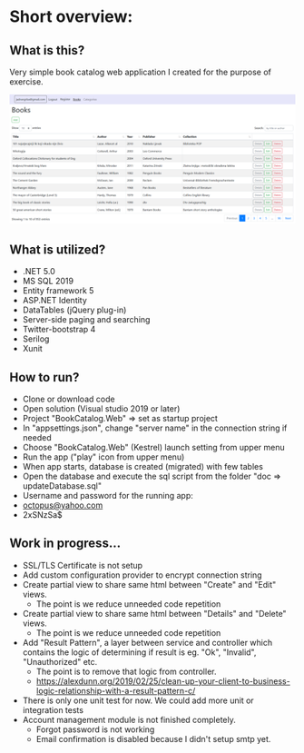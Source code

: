 Short overview:
===============




What is this?
-------------

Very simple book catalog web application I created for the purpose of exercise. 

![screenshot](doc/booksScreen.png "app screenshot")




What is utilized?
-------------------

* .NET 5.0
* MS SQL 2019
* Entity framework 5
* ASP.NET Identity
* DataTables (jQuery plug-in)
* Server-side paging and searching
* Twitter-bootstrap 4
* Serilog
*	Xunit



How to run?
-----------

*	Clone or download code
*	Open solution (Visual studio 2019 or later)
*	Project "BookCatalog.Web" => set as startup project
*	In "appsettings.json", change "server name"  in the connection string if needed
*	Choose "BookCatalog.Web" (Kestrel) launch setting from upper menu
*	Run the app ("play" icon from upper menu)
*	When app starts, database is created (migrated) with few tables
*	Open the database and execute the sql script from the folder "doc => updateDatabase.sql"
*	Username and password for the running app:
  *	octopus@yahoo.com
  *	2xSNzSa$



## Work in progress...

- SSL/TLS Certificate is not setup
- Add custom configuration provider to encrypt  connection string
- Create partial view to share same html between "Create" and "Edit" views.
  - The point is we reduce unneeded code repetition
- Create partial view to share same html between "Details" and "Delete" views.
  - The point is we reduce unneeded code repetition
- Add "Result Pattern", a layer between service and controller which contains the logic of determining if result is eg. "Ok", "Invalid", "Unauthorized" etc. 
  - The point is to remove that logic from controller.
  - https://alexdunn.org/2019/02/25/clean-up-your-client-to-business-logic-relationship-with-a-result-pattern-c/
- There is only one unit test for now. We could add more unit or integration tests
- Account management module is not finished completely. 
  - Forgot password is not working
  - Email confirmation is disabled because I didn't setup smtp yet.
